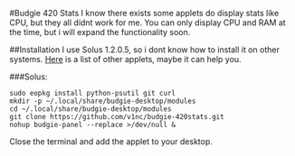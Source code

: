 #Budgie 420 Stats
I know there exists some applets do display stats like CPU, but they all didnt work for me. 
You can only display CPU and RAM at the time, but i will expand the functionality soon.

##Installation
I use Solus 1.2.0.5, so i dont know how to install it on other systems. [Here](https://docs.google.com/spreadsheets/d/1DphSjZA4lK0tGNCOp9AWNwHPayvu31VXABXTrI9Ic08/edit#gid=0) is a list of other applets, maybe it can help you.

###Solus:
```
sudo eopkg install python-psutil git curl
mkdir -p ~/.local/share/budgie-desktop/modules
cd ~/.local/share/budgie-desktop/modules
git clone https://github.com/v1nc/budgie-420stats.git
nohup budgie-panel --replace >/dev/null & 
```
Close the terminal and add the applet to your desktop.
